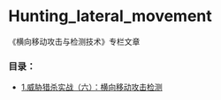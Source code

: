 # Hunting_lateral_movement
《横向移动攻击与检测技术》专栏文章

### 目录：

* [1.威胁猎杀实战（六）：横向移动攻击检测](https://mp.weixin.qq.com/s?__biz=MzU0MzgyMzM2Nw==&mid=2247483843&idx=1&sn=b3c26b8593f0cbe2b02c896df7b0f7f9&chksm=fb04c2abcc734bbdaebb1dcae8697d8a5e66e7ea1f458e2695d3da065211c3958f97b8c12586&token=641983223&lang=zh_CN#rd)
